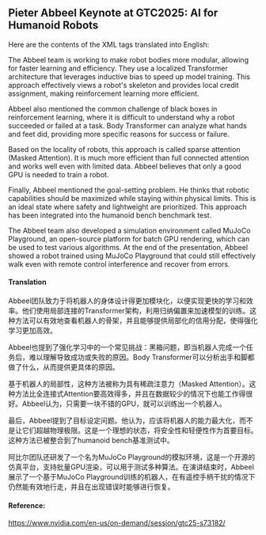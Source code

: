 ## Pieter Abbeel Keynote at GTC2025: AI for Humanoid Robots

Here are the contents of the <document> XML tags translated into English:

The Abbeel team is working to make robot bodies more modular, allowing for faster learning and efficiency. They use a localized Transformer architecture that leverages inductive bias to speed up model training. This approach effectively views a robot's skeleton and provides local credit assignment, making reinforcement learning more efficient.

Abbeel also mentioned the common challenge of black boxes in reinforcement learning, where it is difficult to understand why a robot succeeded or failed at a task. Body Transformer can analyze what hands and feet did, providing more specific reasons for success or failure.

Based on the locality of robots, this approach is called sparse attention (Masked Attention). It is much more efficient than full connected attention and works well even with limited data. Abbeel believes that only a good GPU is needed to train a robot.

Finally, Abbeel mentioned the goal-setting problem. He thinks that robotic capabilities should be maximized while staying within physical limits. This is an ideal state where safety and lightweight are prioritized. This approach has been integrated into the humanoid bench benchmark test.

The Abbeel team also developed a simulation environment called MuJoCo Playground, an open-source platform for batch GPU rendering, which can be used to test various algorithms. At the end of the presentation, Abbeel showed a robot trained using MuJoCo Playground that could still effectively walk even with remote control interference and recover from errors.

#### Translation 

Abbeel团队致力于将机器人的身体设计得更加模块化，以便实现更快的学习和效率。他们使用局部连接的Transformer架构，利用归纳偏置来加速模型的训练。这种方法可以有效地查看机器人的骨架，并且能够提供局部化的信用分配，使得强化学习更加高效。

Abbeel也提到了强化学习中的一个常见挑战：黑箱问题，即当机器人完成一个任务后，难以理解导致成功或失败的原因。Body Transformer可以分析出手和脚都做了什么，从而提供更具体的原因。

基于机器人的局部性，这种方法被称为具有稀疏注意力（Masked Attention）。这种方法比全连接式Attention要高效得多，并且在数据较少的情况下也能工作得很好。Abbeel认为，只需要一块不错的GPU，就可以训练出一个机器人。

最后，Abbeel提到了目标设定问题。他认为，应该将机器人的能力最大化，而不是让它们超越物理极限。这是一个理想的状态，将安全性和轻便性作为首要目标。这种方法已被整合到了humanoid bench基准测试中。

阿比尔团队还研发了一个名为MuJoCo Playground的模拟环境，这是一个开源的仿真平台，支持批量GPU渲染，可以用于测试多种算法。在演讲结束时，Abbeel展示了一个基于MuJoCo Playground训练的机器人，在有遥控手柄干扰的情况下仍然能有效地行走，并且在出现错误时能够进行恢复。

#### Reference: 

https://www.nvidia.com/en-us/on-demand/session/gtc25-s73182/